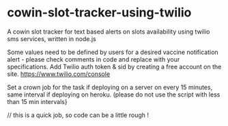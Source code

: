 # cowin-slot-tracker-using-twilio
A cowin slot tracker for text based alerts on slots availability using twilio sms services, written in node.js

Some values need to be defined by users for a desired vaccine notification alert - please check comments in code and replace with your specifications.
Add Twilio auth token & sid by creating a free account on the site. https://www.twilio.com/console

Set a crown job for the task if deploying on a server on every 15 minutes, same interval if deploying on heroku. (please do not use the script with less than 15 min intervals}

// this is a quick job, so code can be a little rough !
